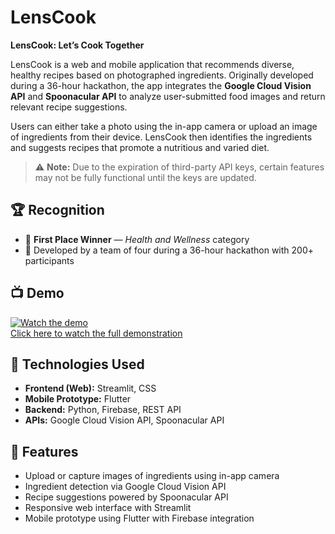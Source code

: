 # LensCook

**LensCook: Let’s Cook Together**

LensCook is a web and mobile application that recommends diverse, healthy recipes based on photographed ingredients. Originally developed during a 36-hour hackathon, the app integrates the **Google Cloud Vision API** and **Spoonacular API** to analyze user-submitted food images and return relevant recipe suggestions.

Users can either take a photo using the in-app camera or upload an image of ingredients from their device. LensCook then identifies the ingredients and suggests recipes that promote a nutritious and varied diet.

> ⚠️ **Note:** Due to the expiration of third-party API keys, certain features may not be fully functional until the keys are updated.

## 🏆 Recognition

- 🥇 **First Place Winner** — *Health and Wellness* category
- 👥 Developed by a team of four during a 36-hour hackathon with 200+ participants

## 📺 Demo

[![Watch the demo](https://img.youtube.com/vi/rtS5ua4Xm2k/0.jpg)](https://www.youtube.com/watch?v=rtS5ua4Xm2k&t=3625s)  
[Click here to watch the full demonstration](https://www.youtube.com/watch?v=rtS5ua4Xm2k&t=3625s)

## 🔧 Technologies Used

- **Frontend (Web):** Streamlit, CSS  
- **Mobile Prototype:** Flutter  
- **Backend:** Python, Firebase, REST API  
- **APIs:** Google Cloud Vision API, Spoonacular API

## 🚀 Features

- Upload or capture images of ingredients using in-app camera
- Ingredient detection via Google Cloud Vision API
- Recipe suggestions powered by Spoonacular API
- Responsive web interface with Streamlit
- Mobile prototype using Flutter with Firebase integration
